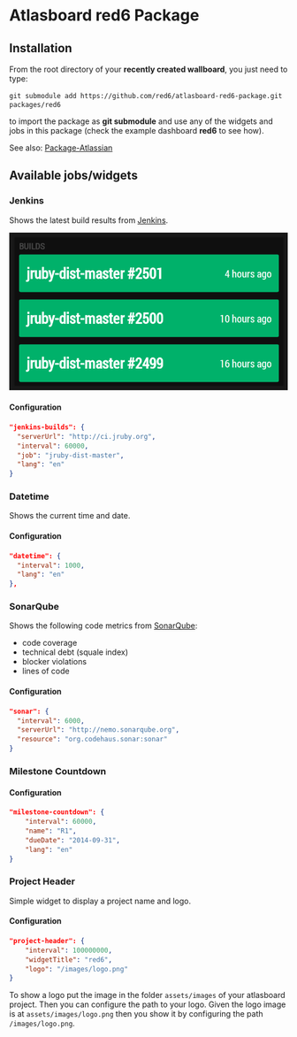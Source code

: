 Atlasboard red6 Package
=======================

## Installation

From the root directory of your **recently created wallboard**, you just need to type:

    git submodule add https://github.com/red6/atlasboard-red6-package.git packages/red6

to import the package as **git submodule** and use any of the widgets and jobs in this package (check the example dashboard **red6** to see how).

See also: [Package-Atlassian](https://bitbucket.org/atlassian/atlasboard/wiki/Package-Atlassian)

## Available jobs/widgets

### Jenkins
Shows the latest build results from [Jenkins](http://jenkins-ci.org).

![](screenshots/jenkins.png?raw=true)

#### Configuration
```JSON
"jenkins-builds": {
  "serverUrl": "http://ci.jruby.org",
  "interval": 60000,
  "job": "jruby-dist-master",
  "lang": "en"
}
```

### Datetime
Shows the current time and date.

#### Configuration
```JSON
"datetime": {
  "interval": 1000,
  "lang": "en"
},
```

### SonarQube
Shows the following code metrics from [SonarQube](http://www.sonarqube.org):
* code coverage
* technical debt (squale index)
* blocker violations
* lines of code

#### Configuration
```JSON
"sonar": {
  "interval": 6000,
  "serverUrl": "http://nemo.sonarqube.org",
  "resource": "org.codehaus.sonar:sonar"
}
```

### Milestone Countdown

#### Configuration
```JSON
"milestone-countdown": {
    "interval": 60000,
    "name": "R1",
    "dueDate": "2014-09-31",
    "lang": "en"
}
```

### Project Header
Simple widget to display a project name and logo.

#### Configuration
```JSON
"project-header": {
    "interval": 100000000,
    "widgetTitle": "red6",
    "logo": "/images/logo.png"
}
```
To show a logo put the image in the folder `assets/images` of your atlasboard project. Then you can configure the path
to your logo. Given the logo image is at `assets/images/logo.png` then you show it by configuring the path `/images/logo.png`.
